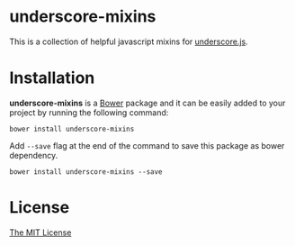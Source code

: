 # underscore-mixins
This is a collection of helpful javascript mixins for [underscore.js](http://underscorejs.org).

# Installation
**underscore-mixins** is a [Bower](http://bower.io/) package and it can be easily added to your project by running the following command:
```
bower install underscore-mixins
```
Add `--save` flag at the end of the command to save this package as bower dependency. 
```
bower install underscore-mixins --save
```

# License
[The MIT License](https://github.com/Landish/underscore-mixins/blob/master/LICENSE.md)